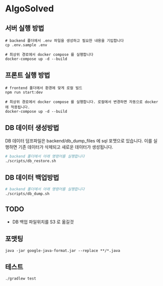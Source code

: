 # AlgoSolved

## 서버 실행 방법
```
# backend 폴더에서 .env 파일을 생성하고 필요한 내용을 기입합니다
cp .env.sample .env

# 최상위 경로에서 docker compose 를 실행합니다
docker-compose up -d --build
```

## 프론트 실행 방법
```
# frontend 폴더에서 환경에 맞게 로컬 빌드
npm run start:dev

# 최상위 경로에서 docker compose 를 실행합니다. 로컬에서 변경하면 자동으로 docker에 적용됩니다.
docker-compose up -d --build
```

## DB 데이터 생성방법
DB 데이터 덤프파일은 backend/db_dump_files 에 sql 포맷으로 있습니다. 이를 실행하면 기존 데이터가 삭제되고 새로운 데이터가 생성됩니다.
```bash
# backend 폴더에서 아래 명령어를 실행합니다
./scripts/db_restore.sh
```

## DB 데이터 백업방법
```bash
# backend 폴더에서 아래 명령어를 실행합니다
./scripts/db_dump.sh
```

## TODO
- DB 백업 파일위치를 S3 로 옮길것

## 포맷팅
```
java -jar google-java-format.jar --replace **/*.java
```

## 테스트
```
./gradlew test
```


